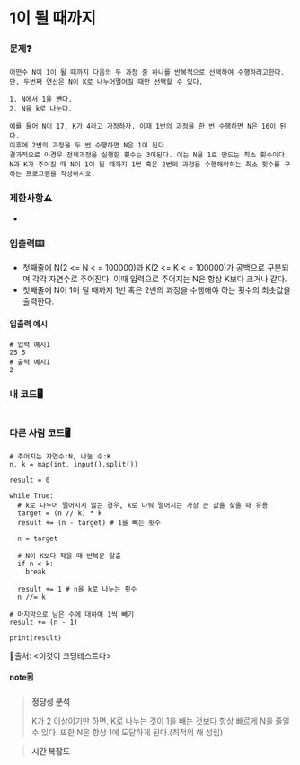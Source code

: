# 1이 될 때까지

### 문제❓
```
어떤수 N이 1이 될 때까지 다음의 두 과정 중 하나를 반복적으로 선택하여 수행하려고한다. 
단, 두번째 연산은 N이 K로 나누어떨어질 때만 선택할 수 있다.

1. N에서 1을 뺀다.
2. N을 k로 나눈다.

예를 들어 N이 17, K가 4라고 가정하자. 이때 1번의 과정을 한 번 수행하면 N은 16이 된다.
이후에 2번의 과정을 두 번 수행하면 N은 1이 된다. 
결과적으로 이경우 전체과정을 실행한 횟수는 3이된다. 이는 N을 1로 만드는 최소 횟수이다.
N과 K가 주어질 때 N이 1이 될 때까지 1번 혹은 2번의 과정을 수행해야하는 최소 횟수를 구하는 프로그램을 작성하시오.
```

### 제한사항⚠️
*

### 입출력⌨️
* 첫째줄에 N(2 <= N < = 100000)과 K(2 <= K < = 100000)가 공백으로 구분되며 각각 자연수로 주어진다. 이때 입력으로 주어지는 N은 항상 K보다 크거나 같다.
* 첫째줄에 N이 1이 될 때까지 1번 혹은 2번의 과정을 수행해야 하는 횟수의 최솟값을 출력한다.

#### 입출력 예시
```
# 입력 예시1
25 5
# 출력 예시1
2
```

### 내 코드🖥️
```

```

### 다른 사람 코드🖥️
```
# 주어지는 자연수:N, 나눌 수:K
n, k = map(int, input().split())

result = 0

while True:
  # k로 나누어 떨어지지 않는 경우, k로 나눠 떨어지는 가장 큰 값을 찾을 때 유용
  target = (n // k) * k
  result += (n - target) # 1을 빼는 횟수

  n = target 

  # N이 K보다 작을 때 반복문 탈출
  if n < k:
    break

  result += 1 # n을 k로 나누는 횟수
  n //= k

# 마지막으로 남은 수에 대하여 1씩 빼기
result += (n - 1)
  
print(result)
```
🔗출처: <이것이 코딩테스트다>

#### note🗒️
> **정당성 분석**
> 
> K가 2 이상이기만 하면, K로 나누는 것이 1을 빼는 것보다 항상 빠르게 N을 줄일 수 있다. 또한 N은 항상 1에 도달하게 된다.(최적의 해 성립)

> **시간 복잡도**


